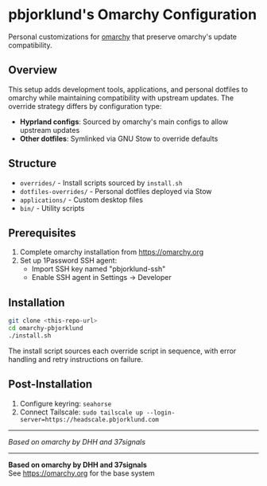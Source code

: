# pbjorklund's Omarchy Configuration

Personal customizations for [omarchy](https://omarchy.org) that preserve omarchy's update compatibility.

## Overview

This setup adds development tools, applications, and personal dotfiles to omarchy while maintaining compatibility with upstream updates. The override strategy differs by configuration type:

- **Hyprland configs**: Sourced by omarchy's main configs to allow upstream updates
- **Other dotfiles**: Symlinked via GNU Stow to override defaults

## Structure

- `overrides/` - Install scripts sourced by `install.sh`
- `dotfiles-overrides/` - Personal dotfiles deployed via Stow
- `applications/` - Custom desktop files
- `bin/` - Utility scripts

## Prerequisites

1. Complete omarchy installation from https://omarchy.org
2. Set up 1Password SSH agent:
   - Import SSH key named "pbjorklund-ssh"
   - Enable SSH agent in Settings → Developer

## Installation

```bash
git clone <this-repo-url>
cd omarchy-pbjorklund
./install.sh
```

The install script sources each override script in sequence, with error handling and retry instructions on failure.

## Post-Installation

1. Configure keyring: `seahorse`
2. Connect Tailscale: `sudo tailscale up --login-server=https://headscale.pbjorklund.com`

---

*Based on omarchy by DHH and 37signals*



---

**Based on omarchy by DHH and 37signals**  
See https://omarchy.org for the base system